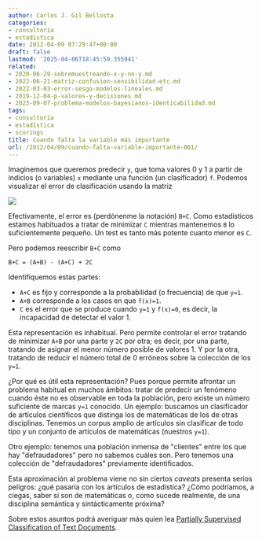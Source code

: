 ```yaml
---
author: Carlos J. Gil Bellosta
categories:
- consultoría
- estadística
date: 2012-04-09 07:29:47+00:00
draft: false
lastmod: '2025-04-06T18:45:59.355941'
related:
- 2020-06-29-sobremuestreando-x-y-no-y.md
- 2022-06-21-matriz-confusion-sensibilidad-etc.md
- 2022-03-03-error-sesgo-modelos-lineales.md
- 2019-12-04-p-valores-y-decisiones.md
- 2023-09-07-problema-modelos-bayesianos-identicabilidad.md
tags:
- consultoría
- estadística
- scorings
title: Cuando falta la variable más importante
url: /2012/04/09/cuando-falta-variable-importante-001/
---
```


Imaginemos que queremos predecir `y`, que toma valores 0 y 1 a partir de indicios (o variables) `x` mediante una función (un clasificador) `f`. Podemos visualizar el error de clasificación usando la matriz

[![](/wp-uploads/2012/04/matriz_errores.png#center)
](/wp-uploads/2012/04/matriz_errores.png#center)

Efectivamente, el error es (perdónenme la notación) `B+C`. Como estadísticos estamos habituados a tratar de minimizar `C` mientras mantenemos `B` lo suficientemente pequeño. Un test es tanto más potente cuanto menor es `C`.

Pero podemos reescribir `B+C` como

`B+C = (A+B) - (A+C) + 2C`

Identifiquemos estas partes:

* `A+C` es fijo y corresponde a la probabilidad (o frecuencia) de que `y=1`.
* `A+B` corresponde a los casos en que `f(x)=1`.
* `C` es el error que se produce cuando `y=1` y `f(x)=0`, es decir, la incapacidad de detectar el valor 1.

Esta representación es inhabitual. Pero permite controlar el error tratando de minimizar `A+B` por una parte y `2C` por otra; es decir, por una parte, tratando de asignar el menor número posible de valores 1. Y por la otra, tratando de reducir el número total de 0 erróneos sobre la colección de los `y=1`.

¿Por qué es útil esta representación? Pues porque permite afrontar un problema habitual en muchos ámbitos: tratar de predecir un fenómeno cuando éste no es observable en toda la población, pero existe un número suficiente de marcas `y=1` conocido. Un ejemplo: buscamos un clasificador de artículos científicos que distinga los de matemáticas de los de otras disciplinas. Tenemos un corpus amplio de artículos sin clasificar de todo tipo y un conjunto de artículos de matemáticas (nuestros `y=1`).

Otro ejemplo: tenemos una población inmensa de "clientes" entre los que hay "defraudadores" pero no sabemos cuáles son. Pero tenemos una colección de "defraudadores" previamente identificados.

Esta aproximación al problema viene no sin ciertos _caveats_ presenta serios peligros: ¿qué pasaría con los artículos de estadística? ¿Cómo podríamos, a ciegas, saber si son de matemáticas o, como sucede realmente, de una disciplina semántica y sintácticamente próxima?

Sobre estos asuntos podrá averiguar más quien lea [Partially Supervised Classification of Text Documents](http://www.cs.uic.edu/~liub/S-EM/unlabelled.pdf).